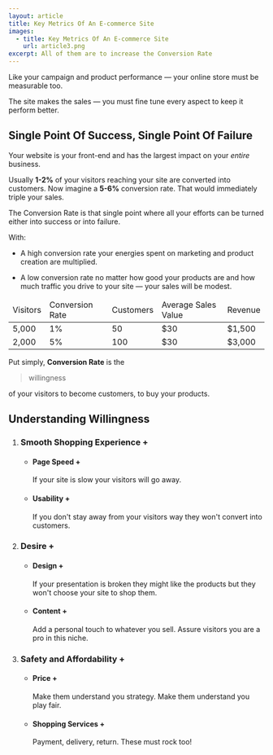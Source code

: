 ```yaml
---
layout: article
title: Key Metrics Of An E-commerce Site
images:
  - title: Key Metrics Of An E-commerce Site
    url: article3.png
excerpt: All of them are to increase the Conversion Rate
---
```


Like your campaign and product performance &mdash; 
your online store must be measurable too.

The site makes the sales &mdash; you must fine tune every aspect to keep it
perform better.

## Single Point Of Success, Single Point Of Failure

Your website is your front-end and has the largest impact on your *entire* business. 

Usually **1-2%** of your visitors reaching your site are converted into customers. 
Now imagine a **5-6%** conversion rate. 
That would immediately triple your sales.

The Conversion Rate is that single point where all your efforts can be turned either
into success or into failure.

With:

* A high conversion rate your energies spent on marketing and product
creation are multiplied. 

* A low conversion rate no matter how good your products are and how much 
traffic you drive to your site &mdash; your sales will be modest.

<table id="conversion-rate" class="desktop">
  <thead>
  <tr>
    <td class="highlight">Visitors</td>
    <td class="highlight">Conversion Rate</td>
    <td class="highlight">Customers</td>
    <td class="highlight">Average Sales Value</td>
    <td class="highlight">Revenue</td>
  </tr>
  </thead>
  
  <tbody>
  <tr>
    <td>5,000</td>
    <td>1%</td>
    <td>50</td>
    <td>$30</td>
    <td>$1,500</td>
  </tr>
  
  <tr>
    <td>2,000</td>
    <td>5%</td>
    <td>100</td>
    <td>$30</td>
    <td>$3,000</td>
  </tr>  
  </tbody>
</table>

<div class="block">
<div id="chart_conversion_rate" class="chart"></div>
</div>


Put simply, **Conversion Rate** is the

> willingness 

of your visitors to become customers,
to buy your products. 


## Understanding Willingness

<div id="infogr" class="article3 block">

  <ol>
    <li>
      <h3>Smooth Shopping Experience <span class="plus">+</span></h3>
      <ul>
        <li>
          <h4>Page Speed <span class="plus">+</span></h4>
          <div>
            If your site is slow your visitors will go away.
          </div>
        </li>
        <li>
          <h4>Usability <span class="plus">+</span></h4>
          <div>
            If you don't stay away from your visitors way they won't
            convert into customers.
          </div>
        </li>
      </ul>
    </li>
    <li>
      <h3>Desire <span class="plus">+</span></h3>
      <ul>
        <li>
          <h4>Design <span class="plus">+</span></h4>
          <div>
            If your presentation is broken they might like the products
            but they won't choose your site to shop them.
          </div>
        </li>
        <li>
          <h4>Content <span class="plus">+</span></h4>
          <div>
            Add a personal touch to whatever you sell. Assure visitors
            you are a pro in this niche.
          </div>
        </li>
      </ul>
    </li>
    <li>
      <h3>Safety and Affordability <span class="plus">+</span></h3>
      <ul>
        <li>
          <h4>Price <span class="plus">+</span></h4>
          <div>
            Make them understand you strategy. Make them understand
            you play fair. 
          </div>
        </li>
        <li>
          <h4>Shopping Services <span class="plus">+</span></h4>
          <div>
            Payment, delivery, return. These must rock too!
          </div>
        </li>
      </ul>
    </li>
  </ol>

</div>

&nbsp;




